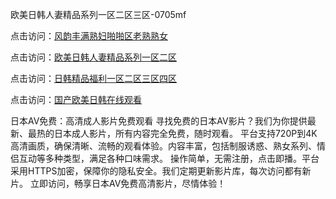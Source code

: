 欧美日韩人妻精品系列一区二区三区-0705mf

点击访问：<a href="https://rtj-3zo.pages.dev/">风韵丰满熟妇啪啪区老熟熟女</a>

点击访问：<a href="https://vassv.pages.dev/">欧美日韩人妻精品系列一区二区</a>

点击访问：<a href="https://gsd-agv.pages.dev/">日韩精品福利一区二区三区四区</a>

点击访问：<a href="https://gda-c7m.pages.dev/">国产欧美日韩在线观看</a>

日本AV免费：高清成人影片免费观看
寻找免费的日本AV影片？我们为你提供最新、最热的日本成人影片，所有内容完全免费，随时观看。
平台支持720P到4K高清画质，确保清晰、流畅的观看体验。内容丰富，包括制服诱惑、熟女系列、情侣互动等多种类型，满足各种口味需求。
操作简单，无需注册，点击即播。平台采用HTTPS加密，保障你的隐私安全。我们定期更新影片库，每次访问都有新片。
立即访问，畅享日本AV免费高清影片，尽情体验！

<span style="display:none;">[Canonical link](https://github.com/cv20250705/cv1 ）</span>



